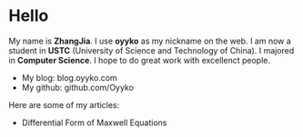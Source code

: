 # Hello
My name is **ZhangJia**. I use **oyyko** as my nickname on the web. 
I am now a student in **USTC** (University of Science and Technology of China).
I majored in **Computer Science**. I hope to do great work with excellenct people.

* My blog: blog.oyyko.com
* My github: github.com/Oyyko

Here are some of my articles:
* Differential Form of Maxwell Equations


